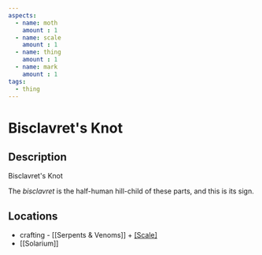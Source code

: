```yaml
---
aspects: 
  - name: moth
    amount : 1
  - name: scale
    amount : 1
  - name: thing
    amount : 1
  - name: mark
    amount : 1
tags:
  - thing
---
```


# Bisclavret's Knot

## Description
Bisclavret's Knot

The <i>bisclavret</i> is the half-human hill-child of these parts, and this is its sign.
## Locations
- crafting - [[Serpents & Venoms]] + [[Scale]](5)
- [[Solarium]]